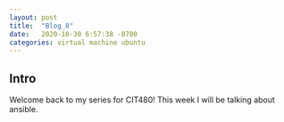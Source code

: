```yaml
---
layout: post
title:  "Blog_8"
date:   2020-10-30 6:57:38 -0700
categories: virtual machine ubuntu
---
```

## Intro
Welcome back to my series for CIT480! This week I will be talking about ansible.

